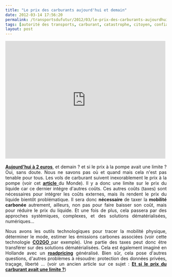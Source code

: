 ```yaml
---
title: "Le prix des carburants aujourd'hui et demain"
date: 2012-03-14 17:56:20
permalink: /transportsdufutur/2012/03/le-prix-des-carburants-aujourdhui-et-demain.html
tags: [autorité des transports, carburant, catastrophe, citoyen, confiance, externalité, prix carburant]
layout: post
---
```


<p><iframe frameborder="0" height="367" src="http://api.dmcloud.net/player/embed/4e7343f894a6f677b10006b4/4f605df594a6f635620006bb/10b396d8d8ba4d9e8e1161adbd75c01c?wmode=transparent" width="500"></iframe> </p> <p style="text-align: justify;"><a href="http://www.francetv.fr/info/ce-que-cache-la-flambee-des-prix-de-l-essence_72377.html" target="_blank"><strong>Aujourd'hui à 2 euros</strong></a>, et demain ? et si le prix à la pompe avait une limite ? Oui, sans doute. Nous ne savons pas où et quand mais cela n'est pas tenable pour tous. Les vols de carburant suivent inexorablement le prix à la pompe (voir cet <a href="http://www.lemonde.fr/economie/article/2012/03/10/essence-les-prix-s-envolent-les-vols-aussi_1655696_3234.html#ens_id=1655754" target="_blank"><strong>article </strong></a>du Monde). Il y a donc une limite sur le prix du liquide car ce dernier intégre d'autres coûts. Ces autres coûts (taxes) sont nécessaires pour intégrer les coûts externes, mais ils rendent le prix du liquide bientôt problématique. Il sera donc <strong>nécessaire </strong>de taxer la <strong>mobilité carbonée</strong> autrement, ailleurs, non pas pour faire baisser son coût, mais pour réduire le prix du liquide. Et une fois de plus, cela passera par des approches systémiques, complexes, et des solutions dématérialisées, numériques...</p>   <!--more-->   <p style="text-align: justify;">Nous avons les outils technologiques pour tracer la mobilité physique, déterminer le mode, estimer les émissions carbones associées (voir cette technologie <a href="https://gabrielplassat.github.io/transportsdufutur/2011/01/le-mit-developpe-un-outil-co2go-qui-estime-sans-aucune-action-de-la-personne-ses-emissions-de-co2-liees-a-ces-deplacem.html" target="_blank"><strong>CO2GO </strong></a>par exemple). Une partie des taxes peut donc être transférer sur des solutions dématérialisées. Cela est également imaginé en Hollande avec un <a href="https://gabrielplassat.github.io/transportsdufutur/2009/12/la-hollande-franchit-une-etape-majeure-en-matiere-de-mobilite-individuelle.html" target="_blank"><strong>roadpricing</strong></a> généralisé. Bien sûr, cela pose d'autres questions, d'autres problèmes à résoudre: protection des données privées, traçage, liberté ... (voir un ancien article sur ce sujet : <a href="https://gabrielplassat.github.io/transportsdufutur/2009/11/le-prix-du-carburant-a-la-pompe-atil-une-limite.html" target="_blank"><strong>Et si le prix du carburant avait une limite ?</strong></a>)</p>
